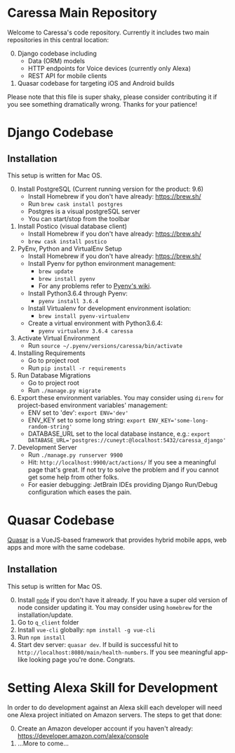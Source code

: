 # Caressa Main Repository

Welcome to Caressa's code repository. Currently it includes two main repositories in this central location:

0. Django codebase including 
    * Data (ORM) models
    * HTTP endpoints for Voice devices (currently only Alexa)
    * REST API for mobile clients
0. Quasar codebase for targeting iOS and Android builds

Please note that this file is super shaky, please consider contributing it if you see something dramatically wrong. Thanks for your patience!

# Django Codebase

## Installation

This setup is written for Mac OS.

0. Install PostgreSQL (Current running version for the product: 9.6)
    * Install Homebrew if you don't have already: https://brew.sh/
    * Run `brew cask install postgres`
    * Postgres is a visual postgreSQL server
    * You can start/stop from the toolbar
0. Install Postico (visual database client)
    * Install Homebrew if you don't have already: https://brew.sh/
    * `brew cask install postico`
0. PyEnv, Python and VirtualEnv Setup
    * Install Homebrew if you don't have already: https://brew.sh/
    * Install Pyenv for python environment management:
        * `brew update`
        * `brew install pyenv`
        * For any problems refer to [Pyenv's wiki](https://github.com/pyenv/pyenv/wiki).
    * Install Python3.6.4 through Pyenv:
        * `pyenv install 3.6.4`
    * Install Virtualenv for development environment isolation:
        * `brew install pyenv-virtualenv`
    * Create a virtual environment with Python3.6.4:
        * `pyenv virtualenv 3.6.4 caressa`
0. Activate Virtual Environment
    * Run `source ~/.pyenv/versions/caressa/bin/activate`
0. Installing Requirements
    * Go to project root
    * Run `pip install -r requirements`
0. Run Database Migrations
    * Go to project root
    * Run `./manage.py migrate`
0. Export these environment variables. You may consider using `direnv` for project-based environment variables' management:
    * ENV set to 'dev': `export ENV='dev'`
    * ENV_KEY set to some long string: `export ENV_KEY='some-long-random-string'`
    * DATABASE_URL set to the local database instance, e.g.: `export DATABASE_URL='postgres://cuneyt:@localhost:5432/caressa_django'`
0. Development Server
    * Run `./manage.py runserver 9900`
    * Hit: `http://localhost:9900/act/actions/` If you see a meaningful page that's great. If not try to solve the problem and if you cannot get some help from other folks.
    * For easier debugging: JetBrain IDEs providing Django Run/Debug configuration which eases the pain.

# Quasar Codebase

[Quasar](https://quasar-framework.org/) is a VueJS-based framework that provides hybrid mobile apps, web apps and more with the same codebase.

## Installation

This setup is written for Mac OS.

0. Install [`node`](https://nodejs.org/en/) if you don't have it already. If you have a super old version of node consider updating it. You may consider using `homebrew` for the installation/update.
0. Go to `q_client` folder
0. Install `vue-cli` globally: `npm install -g vue-cli`
0. Run `npm install`
0. Start dev server: `quasar dev`. If build is successful hit to `http://localhost:8080/main/health-numbers`. If you see meaningful app-like looking page you're done. Congrats.

# Setting Alexa Skill for Development

In order to do development against an Alexa skill each developer will need one Alexa project initiated on Amazon servers. The steps to get that done:

0. Create an Amazon developer account if you haven't already: https://developer.amazon.com/alexa/console
0. ...More to come...
